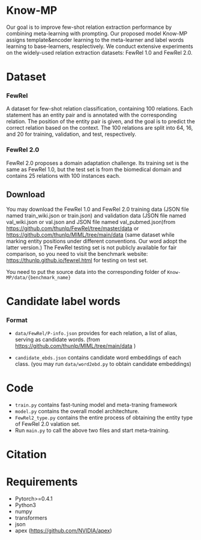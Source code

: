 # Know-MP
Our goal is to improve few-shot relation extraction performance by combining meta-learning with prompting. Our proposed model Know-MP assigns template&encoder learning to the meta-learner and label words learning to base-learners, resplectively. We conduct extensive experiments on the widely-used relation extraction datasets: FewRel 1.0 and FewRel 2.0.

# Dataset
### FewRel 
A dataset for few-shot relation classification, containing 100 relations. Each statement has an entity pair and is annotated with the corresponding relation. The position of the entity pair is given, and the goal is to predict the correct relation based on the context. The 100 relations are split into 64, 16, and 20 for training, validation, and test, respectively. 
### FewRel 2.0
FewRel 2.0 proposes a domain adaptation challenge. Its training set is the same as FewRel 1.0, but the test set is from the biomedical domain and contains 25 relations with 100 instances each.

## Download 
You may download the FewRel 1.0 and FewRel 2.0 training data (JSON file named train_wiki.json or train.json) and validation data (JSON file named val_wiki.json or val.json and JSON file named val_pubmed.json)from https://github.com/thunlp/FewRel/tree/master/data or https://github.com/thunlp/MIML/tree/main/data (same dataset while marking entity positions under different conventions. Our word adopt the latter version.) The FewRel testing set is not publicly available for fair comparison, so you need to visit the benchmark website: https://thunlp.github.io/fewrel.html for testing on test set.

You need to put the source data into the corresponding folder of `Know-MP/data/{benchmark_name}`


# Candidate label words

### Format
+ `data/FewRel/P-info.json` provides for each relation, a list of alias, serving as candidate words. (from https://github.com/thunlp/MIML/tree/main/data )

+ `candidate_ebds.json` contains candidate word embeddings of each class. (you may run `data/word2ebd.py` to obtain candidate embeddings)


# Code
+ `train.py` contains fast-tuning model and meta-traning framework
+ `model.py` contains the overall model architechture.
+ `FewRel2_type.py` contains the entire process of obtaining the entity type of FewRel 2.0 valation set.
+ Run `main.py` to call the above two files and start meta-training.

# Citation

  
# Requirements
+ Pytorch>=0.4.1
+ Python3
+ numpy
+ transformers
+ json
+ apex (https://github.com/NVIDIA/apex)
